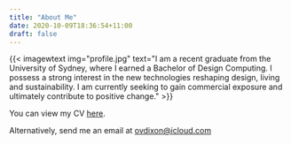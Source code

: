 ```yaml
---
title: "About Me"
date: 2020-10-09T18:36:54+11:00
draft: false
---
```


{{< imagewtext img="profile.jpg" text="I am a recent graduate from the University of Sydney, where I earned a Bachelor of Design Computing. I possess a strong interest in the new technologies reshaping design, living and sustainability. I am currently seeking to gain commercial exposure and ultimately contribute to positive change." >}}



You can view my CV [here](/CV.pdf).

Alternatively, send me an email at ovdixon@icloud.com

